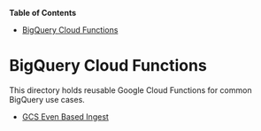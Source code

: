 <!-- START doctoc generated TOC please keep comment here to allow auto update -->
<!-- DON'T EDIT THIS SECTION, INSTEAD RE-RUN doctoc TO UPDATE -->
**Table of Contents**

- [BigQuery Cloud Functions](#bigquery-cloud-functions)

<!-- END doctoc generated TOC please keep comment here to allow auto update -->

# BigQuery Cloud Functions
This directory holds reusable Google Cloud Functions for
common BigQuery use cases.

- [GCS Even Based Ingest](gcs_event_based_ingest/README.md)
